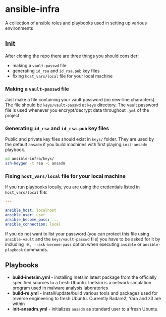 # ansible-infra

A collection of ansible roles and playbooks used in setting up various environments

## Init

After cloning the repo there are three things you should consider:
* making a `vault-passwd` file
* generating `id_rsa` and `id_rsa.pub` key files
* fixing `host_vars/local` file for your local machine

### Making a `vault-passwd` file

Just make a file containing your vault password (no new-line characters). The file
should be `keys/vault-passwd` at `keys` directory. The vault password file is
used whenever you encrypt/decrypt data throughout `.yml` of the project.

### Generating `id_rsa` and `id_rsa.pub` key files

Public and private key files should exist in `keys/` folder. They are used by
the default `ansadm` if you build machines with first playing `init-ansadm` 
playbook.

```bash
cd ansible-infra/keys/
ssh-keygen -t rsa -C ansadm
```

### Fixing `host_vars/local` file for your local machine

If you run playbooks locally, you are using the credentials listed in `host_vars/local`
file:

```yaml
---

ansible_host: localhost
ansible_user: user
ansible_become_pass: ...
ansible_connection: local
```

If you do not want to list your password (you can protect this file using `ansible-vault` and
the `keys/vault-passwd` file) you have to be asked for it by including `-K, --ask-become-pass`
option when executing `ansible` or `ansible-playbook` commands.

## Playbooks

* **build-inetsim.yml** - installing Inetsim latest package from the officially specified
sources to a fresh Ubuntu. Inetsim is a network simulation program used in malware analysis laboratories
* **build-re.yml** - install/update/build various tools and packages used for reverse engineering to fresh
Ubuntu. Currently Radare2, Yara and z3 are within
* **init-ansadm.yml** - initializes `ansadm` as standard user to a fresh Ubuntu.